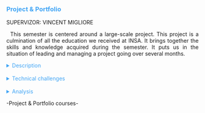<h3 style="color: #42a5f5">Project & Portfolio</h3>

SUPERVIZOR: VINCENT MIGLIORE

<p style="text-indent: 2%; text-align: justify;">
    This semester is centered around a large-scale project. This project is a culmination of all the education we received at INSA. It brings together the skills and knowledge acquired during the semester. It puts us in the situation of leading and managing a project going over several months.
</p>

<details>
    <summary style="color: #42a5f5">Description</summary>
    <p style="text-indent: 2%; margin-left: 2%; text-align: justify;">
        This module gathers three classes. This is an important module because it includes the biggest project of the semester. We improved our English with this project since every deliverable must be in English. Moreover, the portfolio is the completion of the semester since it regroups every skill and knowledge we acquired during the semester.
    </p>
    <table style="border-collapse: collapse; border: 1px #42a5f5 solid; text-align: center; margin-left: 2%;">
    <tr style="border: 1px #42a5f5 solid; background-color: #42a5f5; color: #282c34; font-weight: bold;text-align: center; padding: 10px;">
       <th style="border: 1px #42a5f5 solid;">Class name</th>
       <th style="border: 1px #42a5f5 solid;">Context & Mission</th>
    </tr>
    <tr>
       <td style="border: 1px #42a5f5 solid; font-weight: bold;">Innovative project</td>
       <td style="border: 1px #42a5f5 solid;">Project managed by a team of five students from different backgrounds, with a final product presentation and demonstration at the end of the semester.</td>
    </tr>
    <tr>
       <td style="border: 1px #42a5f5 solid; font-weight: bold;">English</td>
       <td style="border: 1px #42a5f5 solid;">Linked with the innovative project, the english class requires some deliverables and project presentations throughout the year.</td>
    </tr>
    <tr>
       <td style="border: 1px #42a5f5 solid; font-weight: bold;">Portfolio</td>
       <td style="border: 1px #42a5f5 solid;">Creation of a document summarizing the experiences of 5ISS, with a descriptive part going over the most important experimentations of the year, a technical part focusing on the technical challenges of each class, and an analytic part discussing the skills acquired and the subjective perception of the quality of the formation.</td>
    </tr>
    </table>
    <br>
    <details style="text-indent: 10%;">
        <summary style="color: #42a5f5">RTK, you are not lost!</summary>
        <figure style="text-align: center">
            <img src="https://github.com/ALievre/5ISS_Portfolio/blob/main/public/images/rtk_materiel.PNG?raw=true"
                title="Our equipment"
                height="250">
            <img src="https://github.com/ALievre/5ISS_Portfolio/blob/main/public/images/rtk_archi.PNG?raw=true"
                title="Our solution"
                height="250">
            <img src="https://github.com/ALievre/5ISS_Portfolio/blob/main/public/images/rtk_firebase.PNG?raw=true"
                title="Our database"
                height="250">
            <img src="https://github.com/ALievre/5ISS_Portfolio/blob/main/public/images/rtk_website.PNG?raw=true"
                title="Our website"
                height="250">
            <figcaption>RTK Project</figcaption>
        </figure>
        <p style="text-indent: 10%; margin-left: 10%; text-align: justify;">
            Everyone is used to standard GPS geopositioning in their car, in their phone or in their computer. Standard GPS receivers have an accuracy between 2 to 10 meters, and only in outdoor conditions. As a group of 5 students, we teamed up to answer a problem raised by our tutor, professor Guillaume Auriol: to geolocate meteorological balloons in association with a Paul Sabatier team led by Professor Hassan Sabbah. As you can guess, the standard GPS is not accurate enough to precisely locate the balloon. So, our tutor was interested in a Real-Time Kinetics (RTK) solution since its accuracy is far more precise. The launch of the ArduSimple starter kit LR offered a relatively low-cost RTK module. Therefore, the aim of our project is to assess this solution to see if it is compatible with the needs of the project. As you can in the picture below, we were in possession of an ArduSimple starter kit LR composed of:
        </p>
        <ul style="margin-left: 10%; text-align: justify;">
            <li>2 simpleRTK2B boards (Rover and Base Station)</li>
            <br>
            <li>2 Radio Modules LR (Long Range) with Xbee + 2 radio antennas</li>
            <br>
            <li>2 u-blox ANN-MB-00 Antenna for GNSS Dual Band with cable (IP67)</li>
            <br>
            <li>Base and Rover preconfiguration</li>
        </ul>
        <p style="text-indent: 10%; margin-left: 10%; text-align: justify;">
            You can find our GitHub repository in the following link:
            <a href="https://github.com/ALievre/RTK_project">RTK Project</a>
        </p>
        <p style="text-indent: 10%; margin-left: 10%; text-align: justify;">
            You can also read our report in the following link:
            <a href="https://github.com/ALievre/5ISS_Portfolio/blob/main/public/files/rtk_report.pdf">RTK Project Report</a>
        </p>
        <p style="text-indent: 10%; margin-left: 10%; text-align: justify;">
            Here, you can find our presentation:
            <a href="https://github.com/ALievre/5ISS_Portfolio/blob/main/public/files/rtk_slides.pdf">RTK Project Presentation</a>
        </p>
        <p style="text-indent: 10%; margin-left: 10%; text-align: justify;">
            Finally, you can find our demo video on Youtube:
            <a href="https://www.youtube.com/watch?v=SnIFUUjsiBk">RTK Project Demo Video</a>
        </p>
    </details>
</details>
<br>
<details>
    <summary style="color: #42a5f5">Technical challenges</summary>
     <br>
    <details style="text-indent: 2%;">
        <summary style="color: #42a5f5">Innovative project</summary>
        <p style="text-indent: 2%; margin-left: 2%; text-align: justify;">
            The first challenge we encounter was to assimilate the new notions. We had to do a lot of research to understand the RTK technology and architecture. These notions are truly complex and took us a lot of time to comprehend. Moreover, we used some new technologies to build a database and display a map on our website. After all, we still managed to do everything we wanted and learned a lot of new skills. 
        </p>
        <p style="text-indent: 2%; margin-left: 2%; text-align: justify;">
            Even if the kit in our possession was supposed to be “plug & play”, we had a hard time finding the right configuration to obtain an RTK positioning. First, we had difficulties reading the raw frames obtained with the XCTU software. So, we created a program using an ESP32 to recover the frames and parse them. Then, to find the root of our problem, we linked the base and the rover’s board together. In doing so, we realized that it was the Xbee module that were not properly configured. So then, we configured the Xbee module the right way, with the good baudrate. This solution was found thanks to research and strategic thinking. It truly was a team effort. 
        </p>
        <p style="text-indent: 2%; margin-left: 2%; text-align: justify;">
            One of the main challenges was to find the right time and place to do the experiments. As a matter of fact, to have a RTK positioning, you need an open-sky view. If we do not have that, it is impossible to have an accuracy of a few centimeters. Moreover, since we are in winter, it was difficult to test outside because our computers would not hold long enough to really test our solution.
        </p>
    </details>
    <br>
    <details style="text-indent: 2%;">
        <summary style="color: #42a5f5">English</summary>
        <p style="text-indent: 2%; margin-left: 2%; text-align: justify;">
            The entire semester is provided in English. It is an important part of the 5ISS classes, but it was mostly linked to the Innovative project since every deliverable was to be in English. We had two project reviews in English to present the progress we made throughout the semester. Moreover, the report must be written in English. Thus, we had a lot of opportunities to improve our English, both oral and written. Moreover, we had English class since the first year at INSA Toulouse, so we made huge progress since the beginning of our school days. Obviously, there are still many ways that we can improve it, but I really feel like I had made progress on my presentation skills in English, having a better energy and fluidity in my speech.
        </p>
    </details>
    <br>
    <details style="text-indent: 2%;">
        <summary style="color: #42a5f5">Portfolio</summary>
        <p style="text-indent: 2%; margin-left: 2%; text-align: justify;">
            The first challenge was to decide how to display my portfolio. I already decided to do a website, so I can learn new skills. The main challenge of course is writing the content of the portfolio, but this will be the focus of the analytical part. I chose to use a fun template for my portfolio. That is why I decided to use this template. It represents a Visual Studio Code page. I used it because to me, it symbolizes all my projects since I used VS Code for almost all of them.
        </p>
        <p style="text-indent: 2%; margin-left: 2%; text-align: justify;">
            This website was realized using React, TypeScript, JSON, Markdown and HTML5. While I used a template, the change I mage in the layout and choice of content really improved my web design skills. Even though it is not a domain really taught at INSA, I personally enjoy doing it. Moreover, it allowed me to prepare a little bit for my internship since I will be using React to do some web development. Thus, I really like the opportunity to improve my skills thanks to the portfolio. I just wished I had more time to completely create my website from scratch instead of using a template.
        </p>
    </details>
</details>
<br>
<details>
    <summary style="color: #42a5f5">Analysis</summary>
    <p>
        You can find explications on how to read the skills matrix by clicking on the table icon in the left bar.
    </p>
    <details style="text-indent: 2%;">
        <summary style="color: #42a5f5">Self-evaluation with the skills matrix</summary>
        <p style="text-indent: 2%; margin-left: 2%; text-align: justify;">
            Even though none of the skills expected of this module were technical skills, I think that they were all very important for our career and our personal growth. 
        </p>
        <br>
        <table style="border-collapse: collapse; border: 1px #42a5f5 solid; text-align: center; margin-left: 2%;">
        <tr>
            <th style="border: 1px #42a5f5 solid; background-color: #42a5f5; color: #282c34; font-weight: bold;text-align: center; padding: 10px;" colspan="4">Innovative Project</td>
        </tr>
        <tr style="border: 1px #42a5f5 solid; background-color: #abb2bf; color: #282c34">
            <td style="border: 1px #42a5f5 solid;">Skill</th>
            <td style="border: 1px #42a5f5 solid;">Required level</th>
            <td style="border: 1px #42a5f5 solid;">Self-evaluation</th>
            <td style="border: 1px #42a5f5 solid;">Learning mode</th>
        </tr>
        <tr>
            <td style="border: 1px #42a5f5 solid;">Analyse a real-life problem</td>
            <td style="border: 1px #42a5f5 solid;">4</td>
            <td style="border: 1px #42a5f5 solid;">4</td>
            <td style="border: 1px #42a5f5 solid;">IT</td>
        </tr>
        <tr>
            <td style="border: 1px #42a5f5 solid;">Suggest a technological solution to a problem</td>
            <td style="border: 1px #42a5f5 solid;">4</td>
            <td style="border: 1px #42a5f5 solid;">4</td>
            <td style="border: 1px #42a5f5 solid;">IT</td>
        </tr>
        <tr>
            <td style="border: 1px #42a5f5 solid;">Implement a prototype to solve the problem</td>
            <td style="border: 1px #42a5f5 solid;">4</td>
            <td style="border: 1px #42a5f5 solid;">4</td>
            <td style="border: 1px #42a5f5 solid;">IT + PE</td>
        </tr>
        <tr>
            <td style="border: 1px #42a5f5 solid;">Present and debate (in English) the technical choice made</td>
            <td style="border: 1px #42a5f5 solid;">4</td>
            <td style="border: 1px #42a5f5 solid;">4</td>
            <td style="border: 1px #42a5f5 solid;">IT + ST</td>
        </tr>
        <tr>
            <td style="border: 1px #42a5f5 solid;">Produce a report (in English) for the developed project</td>
            <td style="border: 1px #42a5f5 solid;">4</td>
            <td style="border: 1px #42a5f5 solid;">4</td>
            <td style="border: 1px #42a5f5 solid;">IT + ST</td>
        </tr>
        </table>
        <p style="text-indent: 2%; margin-left: 2%; text-align: justify;">
            I was really invested in the Innovative project because I was interested in the subject. It was full of challenges, but we managed to overcome them all and even going further than I even would have imagined at the beginning of the semester. Thus, I am very proud of my team for doing so. With this project, I feel that I truly improved my technical skills but also my presentation and communication skills. 
        </p>
        <table style="border-collapse: collapse; border: 1px #42a5f5 solid; text-align: center; margin-left: 2%;">
        <tr>
            <th style="border: 1px #42a5f5 solid; background-color: #42a5f5; color: #282c34; font-weight: bold;text-align: center; padding: 10px;" colspan="4">Self Evaluation with Portfolio</td>
        </tr>
        <tr style="border: 1px #42a5f5 solid; background-color: #abb2bf; color: #282c34">
            <td style="border: 1px #42a5f5 solid;">Skill</th>
            <td style="border: 1px #42a5f5 solid;">Required level</th>
            <td style="border: 1px #42a5f5 solid;">Self-evaluation</th>
            <td style="border: 1px #42a5f5 solid;">Learning mode</th>
        </tr>
        <tr>
            <td style="border: 1px #42a5f5 solid;">Reflect upon my training process and methods</td>
            <td style="border: 1px #42a5f5 solid;">4</td>
            <td style="border: 1px #42a5f5 solid;">4</td>
            <td style="border: 1px #42a5f5 solid;">IT + PE</td>
        </tr>
        <tr>
            <td style="border: 1px #42a5f5 solid;">Be able to put forward my training experiences, whether they be explicit or implicit</td>
            <td style="border: 1px #42a5f5 solid;">4</td>
            <td style="border: 1px #42a5f5 solid;">4</td>
            <td style="border: 1px #42a5f5 solid;">IT</td>
        </tr>
        <tr>
            <td style="border: 1px #42a5f5 solid;">Be self-sufficient and responsible towards my education</td>
            <td style="border: 1px #42a5f5 solid;">4</td>
            <td style="border: 1px #42a5f5 solid;">4</td>
            <td style="border: 1px #42a5f5 solid;">IT + ST</td>
        </tr>
    </table>
    <p style="text-indent: 2%; margin-left: 2%; text-align: justify;">
            Likewise, I am proud of my portfolio. During all the semester, I was pretty frustrated because I felt like I did not have time to really invest myself into the different deliverables we had to produce. So, I knew that I wanted to spend a lot of time on this portfolio. I wanted to make it as good as I could. Even though I started late, like most part of the students, I wanted to end over all of my other reports before the Christmas holidays to be sure to have time to work on my portfolio during this time. The layout of the website was very important but the content of it was even more. I chose to only talk about my 5th year modules and my 4th year internship because of the density of the 5th year. I thought there was already enough notions and skills to present to fill the entire portfolio.
        </p>
    </details>
    <br>
    <details style="text-indent: 2%;">
        <summary style="color: #42a5f5">General review and feedback on the course</summary>
        <p style="text-indent: 2%; margin-left: 2%; text-align: justify;">
            I wanted, for this feedback, to make a conclusion of this semester. I really liked how the semester was built with all the modules given to us to help us with our Innovative project. We clearly saw that all the classes, the tutorials, the labs, and the side projects helped us with the final project. I think that the modules really succeeded to convey that feeling.
        </p>
        <p style="text-indent: 2%; margin-left: 2%; text-align: justify;">
            	I was very satisfied with my choice to go in ISS. I really the kind of module like Smart Devices as it depicted exactly what I expected from ISS. Every class and lab were working together toward a bigger project. I have no doubt about the difficulty to establish this kind of module. So, I am very happy that I could beneficiate of all the feedbacks the older students made and the work of the professors and tutors which made this quality teaching possible.
        </p>
        <p style="text-indent: 2%; margin-left: 2%; text-align: justify;">
           However, this does not mean that I was not satisfied with the teaching of the year. There were some really good and interesting modules, expecially Smart Devices. To me, it really encapsulates the spirit of ISS as I see it. All the classes in the module flow well together, there are dedicated requirements for every background, and you build a real tangible thing in the end that you can be proud of.
        </p>
        <p style="text-indent: 2%; margin-left: 2%; text-align: justify;">
            Coming from Electronics and being always torn apart between Electronics and Computer Science, the ISS module was the best I choice I could make, and I will never regret choosing it. It was the bridge between the two domains and was exactly how I imagined my last semester would be. I truly feel like the focus of this year was not really on reaching expert levels in every skill, but rather know how to make all these domains work together in engineering projects. One of the most important skill this semester, in my opinion, was not a technical skill but instead a managerial and problem-solving skill. In fact, we had to integrate different problematics from completely distinct domains. To me, the term Innovative was truly illustrated by that.
        </p>
        <p style="text-indent: 2%; margin-left: 2%; text-align: justify;">
            I feel like I learned a lot during this short period of time. The semester was undoubtably dense was it in terms of deliverables, deadlines, projects, and notions. I think that I had to rush some assignments due to that and it saddens me because I would have sincerely like to go deeper in each project. I think that I was not able to show everything I am able to do in so little time. I am particularly thinking about the Communication module and I feel sad because it is one of the domains where I am the least confident with, but unfortunately, I did not find time to invest myself in it as much as I would have wanted to.
        </P>
        <p style="text-indent: 2%; margin-left: 2%; text-align: justify;">
            If someone asks me if I would do it again if I could, I will answer positively without hesitation. This semester was truly interesting and fun and the only thing that I regret is not having enough time to fully exploit all the projects. Having only one exam and working on so many different projects was intense and all-consuming, but also honestly satisfying. The end of the year was a real rush, especially for our Innovative project, but I am happy with how it all came out in the end. I am very grateful that had the opportunity the experience this kind of formation and I think it was a wonderful way to prepare us for the next chapter of our life.
        </p>
    </details>
</details>

<p>-Project & Portfolio courses-</p>